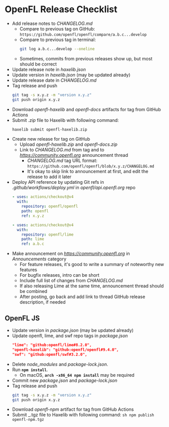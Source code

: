 # OpenFL Release Checklist

- Add release notes to _CHANGELOG.md_
	- Compare to previous tag on GitHub:
		`https://github.com/openfl/openfl/compare/a.b.c...develop`
	- Compare to previous tag in terminal:
		```sh
		git log a.b.c...develop --oneline
		```
	- Sometimes, commits from previous releases show up, but most should be correct
- Update release note in _haxelib.json_
- Update version in _haxelib.json_ (may be updated already)
- Update release date in _CHANGELOG.md_
- Tag release and push
	```sh
	git tag -s x.y.z -m "version x.y.z"
	git push origin x.y.z
	```
- Download _openfl-haxelib_ and _openfl-docs_ artifacts for tag from GitHub Actions
- Submit _.zip_ file to Haxelib with following command:
	```sh
	haxelib submit openfl-haxelib.zip
	```
- Create new release for tag on GitHub
	- Upload _openfl-haxelib.zip_ and _openfl-docs.zip_
	- Link to _CHANGELOG.md_ from tag and to _https://community.openfl.org_ announcement thread
		- _CHANGELOG.md_ tag URL format: `https://github.com/openfl/openfl/blob/x.y.z/CHANGELOG.md`
		- It's okay to skip link to announcement at first, and edit the release to add it later
- Deploy API reference by updating Git refs in _.github/workflows/deploy.yml_ in _openfl/api.openfl.org_ repo
	```yaml
    - uses: actions/checkout@v4
      with:
        repository: openfl/openfl
        path: openfl
        ref: x.y.z
    
    - uses: actions/checkout@v4
      with:
        repository: openfl/lime
        path: lime
        ref: a.b.c
	```
- Make announcement on _https://community.openfl.org_ in _Announcements_ category
	- For feature releases, it's good to write a summary of noteworthy new features
	- For bugfix releases, intro can be short
	- Include full list of changes from _CHANGELOG.md_
	- If also releasing Lime at the same time, announcement thread should be combined
	- After posting, go back and add link to thread GitHub release description, if needed

## OpenFL JS

- Update version in _package.json_ (may be updated already)
- Update openfl, lime, and swf repo tags in _package.json_
	```json
	"lime": "github:openfl/lime#8.2.0",
  "openfl-haxelib": "github:openfl/openfl#9.4.0",
  "swf": "github:openfl/swf#3.2.0",
  ```
- Delete _node\_modules_ and _package-lock.json_.
- Run **`npm install`**.
	- On macOS, **`arch -x86_64 npm install`** may be required
- Commit new _package.json_ and _package-lock.json_
- Tag release and push
	```sh
	git tag -s x.y.z -m "version x.y.z"
	git push origin x.y.z
	```
- Download _openfl-npm_ artifact for tag from GitHub Actions
- Submit _.tgz file to Haxelib with following command:
		```sh
		npm publish openfl-npm.tgz
		```